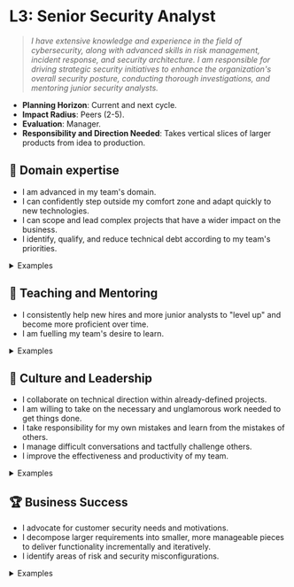 # L3: Senior Security Analyst

> _I have extensive knowledge and experience in the field of cybersecurity, along with advanced skills in risk management, incident response, and security architecture. I am responsible for driving strategic security initiatives to enhance the organization's overall security posture, conducting thorough investigations, and mentoring junior security analysts._

- **Planning Horizon**: Current and next cycle.
- **Impact Radius**: Peers (2-5).
- **Evaluation**: Manager.
- **Responsibility and Direction Needed**: Takes vertical slices of larger products from idea to production.

## 🦉 Domain expertise

- I am advanced in my team's domain.
- I can confidently step outside my comfort zone and adapt quickly to new technologies.
- I can scope and lead complex projects that have a wider impact on the business.
- I identify, qualify, and reduce technical debt according to my team's priorities.

<details>
<summary>Examples</summary>

- I successfully took over the role of IC during a security incident that escalated in severity and involved multiple teams.
- I reviewed and provided analysis on a complex detection from CrowdStrike.
- I worked with cross-functional teams to replicate a submission in Bugcrowd that involved working with the Octopus Server codebase.
- I wrote an RFC and addressed the feedback from the wider organization.
- People asked me for my opinion when making technical decisions because I have a proven track record of making wise choices.

</details>

## 🌱 Teaching and Mentoring

- I consistently help new hires and more junior analysts to "level up" and become more proficient over time.
- I am fuelling my team's desire to learn.

<details>
<summary>Examples</summary>

- I frequently run knowledge-sharing sessions.
- I mentored a more junior analyst, and they went on to achieve something they couldn't have before.
- I shared useful videos/blogs/papers that led to some action.

</details>

## 🧭 Culture and Leadership

- I collaborate on technical direction within already-defined projects.
- I am willing to take on the necessary and unglamorous work needed to get things done.
- I take responsibility for my own mistakes and learn from the mistakes of others.
- I manage difficult conversations and tactfully challenge others.
- I improve the effectiveness and productivity of my team.

<details>
<summary>Examples</summary>

- I participated in an interview for a Security Operations team candidate and provided detailed and useful feedback.
- I took on a significant share of unplanned work and other "housekeeping" tasks.
- I spotted a contentious issue that could have gone badly and helped everyone make a decision that resolved the situation.
- I recognized a problem early and fixed it.
- I wrote a clear and concise proposal that persuaded the team to act on my idea.

</details>

## 🏆 Business Success

- I advocate for customer security needs and motivations.
- I decompose larger requirements into smaller, more manageable pieces to deliver functionality incrementally and iteratively.
- I identify areas of risk and security misconfigurations.

<details>
<summary>Examples</summary>

- I led a shaped pitch or RFC from idea to production.
- I identified a misconfiguration in a product that introduced a security risk and worked with stakeholders to remedy it.
- I worked closely with a cross-functional team after a customer raised a security concern with Octopus Server.
- I successfully delegated tasks from a large and complex project to other team members.

</details>
